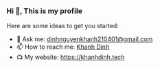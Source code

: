 ### Hi 👋, This is my profile

Here are some ideas to get you started:

- 💬 Ask me: dinhnguyenkhanh210401@gmail.com
- 📫 How to reach me: [Khanh Dinh](https://www.facebook.com/khanhjj.dinh/)
- 📺 My website: https://khanhdinh.tech
